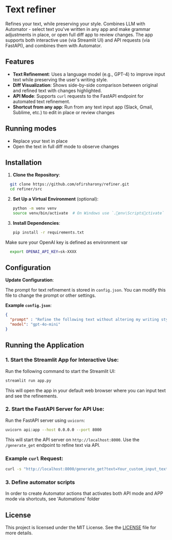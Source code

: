 
# Text refiner

Refines your text, while preserving your style.
Combines LLM with Automator - select text you've written in any app and make grammar adjustments in place, or open full diff app to review changes.
The app supports both interactive use (via Streamlit UI) and API requests (via FastAPI), and combines them with Automator.

## Features

- **Text Refinement**: Uses a language model (e.g., GPT-4) to improve input text while preserving the user's writing style.
- **Diff Visualization**: Shows side-by-side comparison between original and refined text with changes highlighted.
- **API Mode**: Supports `curl` requests to the FastAPI endpoint for automated text refinement.
- **Shortcut from any app**: Run from any text input app (Slack, Gmail, Sublime, etc.) to edit in place or review changes

## Running modes

* Replace your text in place
* Open the text in full diff mode to observe changes

## Installation

1. **Clone the Repository**:

```bash
  git clone https://github.com/ofirsharony/refiner.git
  cd refiner/src
```

2. **Set Up a Virtual Environment** (optional):

   ```bash
   python -m venv venv
   source venv/bin/activate  # On Windows use `.env\Scriptsctivate`
   ```

3. **Install Dependencies**:

   ```bash
   pip install -r requirements.txt
   ```

Make sure your OpenAI key is defined as environment var 
```bash
  export OPENAI_API_KEY=sk-XXXX
```

## Configuration

**Update Configuration**:

The prompt for text refinement is stored in `config.json`. You can modify this file to change the prompt or other settings.

**Example `config.json`**:
   ```json
   {
     "prompt" : "Refine the following text without altering my writing style. Correct grammar mistakes and keep the writing concise and clear. I should immediately recognize it as my own work, but with essential improvements. Text: {}",
     "model": "gpt-4o-mini"
   }
   ```


## Running the Application

### 1. Start the Streamlit App for Interactive Use:

Run the following command to start the Streamlit UI:

```bash
streamlit run app.py
```

This will open the app in your default web browser where you can input text and see the refinements.

### 2. Start the FastAPI Server for API Use:

Run the FastAPI server using `uvicorn`:

```bash
uvicorn api:app --host 0.0.0.0 --port 8000
```

This will start the API server on `http://localhost:8000`. Use the `/generate_get` endpoint to refine text via API.


### Example `curl` Request:

```bash
curl -s "http://localhost:8000/generate_get?text=Your_custom_input_text&model=gpt-4o-mini"
```

### 3. Define automator scripts

In order to create Automator actions that activates both API mode and APP mode via shortcuts, see 'Automations' folder

## License

This project is licensed under the MIT License. See the [LICENSE](LICENSE) file for more details.